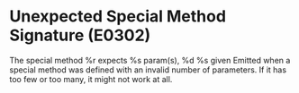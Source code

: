 # Unexpected Special Method Signature (E0302)

The special method %r expects %s param(s), %d %s given Emitted when a
special method was defined with an invalid number of parameters. If it
has too few or too many, it might not work at all.

